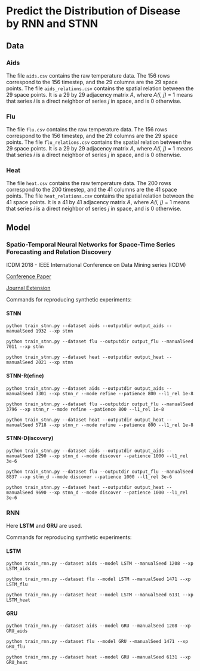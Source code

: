 # Predict the Distribution of Disease by RNN and STNN
## Data
### Aids
The file `aids.csv` contains the raw temperature data. The 156 rows correspond to the 156 timestep, and the 29 columns are the 29 space points.
The file `aids_relations.csv` contains the spatial relation between the 29 space points. It is a 29 by 29 adjacency matrix _A_, where _A(i, j)_ = 1 means that series _i_ is a direct neighbor of series _j_ in space, and is 0 otherwise.
### Flu
The file `flu.csv` contains the raw temperature data. The 156 rows correspond to the 156 timestep, and the 29 columns are the 29 space points.
The file `flu_relations.csv` contains the spatial relation between the 29 space points. It is a 29 by 29 adjacency matrix _A_, where _A(i, j)_ = 1 means that series _i_ is a direct neighbor of series _j_ in space, and is 0 otherwise.
### Heat
The file `heat.csv` contains the raw temperature data. The 200 rows correspond to the 200 timestep, and the 41 columns are the 41 space points.
The file `heat_relations.csv` contains the spatial relation between the 41 space points. It is a 41 by 41 adjacency matrix _A_, where _A(i, j)_ = 1 means that series _i_ is a direct neighbor of series _j_ in space, and is 0 otherwise.
## Model
### Spatio-Temporal Neural Networks for Space-Time Series Forecasting and Relation Discovery

ICDM 2018 - IEEE International Conference on Data Mining series (ICDM)

[Conference Paper](https://ieeexplore.ieee.org/document/8215543/)

[Journal Extension](https://link.springer.com/article/10.1007/s10115-018-1291-x)

Commands for reproducing synthetic experiments:

#### STNN
`python train_stnn.py --dataset aids --outputdir output_aids --manualSeed 1932 --xp stnn`

`python train_stnn.py --dataset flu --outputdir output_flu --manualSeed 7011 --xp stnn`

`python train_stnn.py --dataset heat --outputdir output_heat --manualSeed 2021 --xp stnn`

#### STNN-R(efine)
`python train_stnn.py --dataset aids --outputdir output_aids --manualSeed 3301 --xp stnn_r --mode refine --patience 800 --l1_rel 1e-8`

`python train_stnn.py --dataset flu --outputdir output_flu --manualSeed 3796 --xp stnn_r --mode refine --patience 800 --l1_rel 1e-8`

`python train_stnn.py --dataset heat --outputdir output_heat --manualSeed 5718 --xp stnn_r --mode refine --patience 800 --l1_rel 1e-8`
#### STNN-D(iscovery)
`python train_stnn.py --dataset aids --outputdir output_aids --manualSeed 1290 --xp stnn_d --mode discover --patience 1000 --l1_rel 3e-6`

`python train_stnn.py --dataset flu --outputdir output_flu --manualSeed 8837 --xp stnn_d --mode discover --patience 1000 --l1_rel 3e-6`

`python train_stnn.py --dataset heat --outputdir output_heat --manualSeed 9690 --xp stnn_d --mode discover --patience 1000 --l1_rel 3e-6`
<!-- ## Modulated Heat Diffusion
### STNN
`python train_stnn.py --dataset heat_m --outputdir output_heat_m --manualSeed 679 --xp stnn`

### STNN-R(efine)
`python train_stnn.py --dataset heat_m --outputdir output_heat_m --manualSeed 3488 --xp stnn_r --mode refine --l1_rel 1e-5`

### STNN-D(iscovery)
`python train_stnn_.py --dataset heat_m --outputdir output_m --xp test --manualSeed 7664 --mode discover --patience 500 --l1_rel 3e-6` -->

### RNN
Here **LSTM** and **GRU** are used.

Commands for reproducing synthetic experiments:
#### LSTM
`python train_rnn.py --dataset aids --model LSTM --manualSeed 1208 --xp LSTM_aids`

`python train_rnn.py --dataset flu --model LSTM --manualSeed 1471 --xp LSTM_flu`

`python train_rnn.py --dataset heat --model LSTM --manualSeed 6131 --xp LSTM_heat`
#### GRU
`python train_rnn.py --dataset aids --model GRU --manualSeed 1208 --xp GRU_aids`

`python train_rnn.py --dataset flu --model GRU --manualSeed 1471 --xp GRU_flu`

`python train_rnn.py --dataset heat --model GRU --manualSeed 6131 --xp GRU_heat`